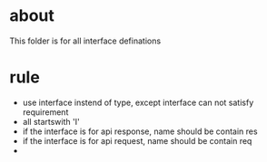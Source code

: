 # about
This folder is for all interface definations

# rule
- use interface instend of type, except interface can not satisfy requirement
- all startswith 'I'
- if the interface is for api response, name should be contain res
- if the interface is for api request, name should be contain req
- 
